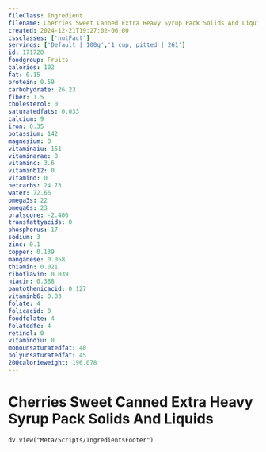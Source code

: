 ```yaml
---
fileClass: Ingredient
filename: Cherries Sweet Canned Extra Heavy Syrup Pack Solids And Liquids
created: 2024-12-21T19:27:02-06:00
cssclasses: ['nutFact']
servings: ['Default | 100g','1 cup, pitted | 261']
id: 171720
foodgroup: Fruits
calories: 102
fat: 0.15
protein: 0.59
carbohydrate: 26.23
fiber: 1.5
cholesterol: 0
saturatedfats: 0.033
calcium: 9
iron: 0.35
potassium: 142
magnesium: 8
vitaminaiu: 151
vitaminarae: 8
vitaminc: 3.6
vitaminb12: 0
vitamind: 0
netcarbs: 24.73
water: 72.66
omega3s: 22
omega6s: 23
pralscore: -2.406
transfattyacids: 0
phosphorus: 17
sodium: 3
zinc: 0.1
copper: 0.139
manganese: 0.058
thiamin: 0.021
riboflavin: 0.039
niacin: 0.388
pantothenicacid: 0.127
vitaminb6: 0.03
folate: 4
folicacid: 0
foodfolate: 4
folatedfe: 4
retinol: 0
vitamindiu: 0
monounsaturatedfat: 40
polyunsaturatedfat: 45
200calorieweight: 196.078
---
```


# Cherries Sweet Canned Extra Heavy Syrup Pack Solids And Liquids

```dataviewjs
dv.view("Meta/Scripts/IngredientsFooter")
```